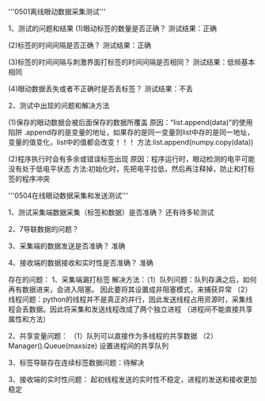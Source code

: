 '''0501离线眼动数据采集测试'''

1、测试的问题和结果
(1)眼动标签的数量是否正确？ 测试结果：正确

(2)标签的时间间隔是否正确？ 测试结果：正确

(3)标签的时间间隔与刺激界面打标签的时间间隔是否相同？ 测试结果：低频基本相同

(4)眼动数据丢失或者不正确时是否丢标签？   测试结果：不丢

2、测试中出现的问题和解决方法

(1)保存的眼动数据会被后面保存的数据所覆盖
    原因：“list.append(data)"的使用陷阱 .append存的是变量的地址，如果存的是同一变量则list中存的是同一地址，
          变量的值变化，list中的值都会改变！！！ 
    方法:list.append(numpy.copy(data))

(2)程序执行时会有多余或错误标签出现
    原因：程序运行时，眼动检测的电平可能没有处于低电平状态
    方法:初始化时，先把电平拉低，然后再注释掉，防止和打标签的程序冲突



'''0504在线眼动数据采集和发送测试'''

1、测试采集端数据采集（标签和数据）是否准确？
    还有待多轮测试

2、7导联数据的问题？

3、采集端的数据发送是否准确？
   准确

4、接收端的数据接收和实时性是否准确？
   准确


存在的问题：
1、采集端漏打标签
解决方法：（1）队列问题：队列存满之后，如何再有数据进来，会进入阻塞。 因此要将其设置成非阻塞模式，来捕获异常
          （2）线程问题：python的线程并不是真正的并行，因此发送线程占用资源时，采集线程会丢数据。因此将采集和发送线程改成了两个独立进程
              （进程间不能直接共享属性和方法）

2、共享变量问题：
（1）队列可以直接作为多线程的共享数据
（2）Manager().Queue(maxsize) 设置进程间的共享队列

3、标签导联存在连续标签数据问题：待解决


3、接收端的实时性问题：
起初线程发送的实时性不稳定，进程的发送和接收更加稳定














